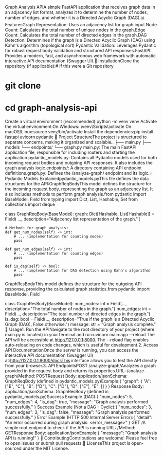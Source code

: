 Graph Analysis APIA simple FastAPI application that receives graph data in an adjacency list format, analyzes it to determine the number of nodes, number of edges, and whether it is a Directed Acyclic Graph (DAG).📊 FeaturesGraph Representation: Uses an adjacency list for graph input.Node Count: Calculates the total number of unique nodes in the graph.Edge Count: Calculates the total number of directed edges in the graph.DAG Detection: Determines if the graph is a Directed Acyclic Graph (DAG) using Kahn's algorithm (topological sort).Pydantic Validation: Leverages Pydantic for robust request body validation and structured API responses.FastAPI: Provides a modern, fast, and asynchronous web framework with automatic interactive API documentation (Swagger UI).🚀 InstallationClone the repository (if applicable):# If this were a Git repository
# git clone <repository-url>
# cd graph-analysis-api
Create a virtual environment (recommended):python -m venv venv
Activate the virtual environment:On Windows:.\venv\Scripts\activate
On macOS/Linux:source venv/bin/activate
Install the dependencies:pip install fastapi uvicorn pydantic
📂 Project StructureThe project is structured to separate concerns, making it organized and scalable..
├── main.py
├── models
└── endpoints/
    └── graph.py
main.py: The main FastAPI application file, responsible for including routers and starting the application.pydantic_models.py: Contains all Pydantic models used for both incoming request bodies and outgoing API responses. It also includes the graph analysis logic.endpoints/: A directory containing API endpoint definitions.graph.py: Defines the /analyze-graph/ endpoint and its logic.💡 Pydantic Models Explainedpydantic_models.pyThis file defines the data structures for the API:GraphReqBodyThis model defines the structure for the incoming request body, representing the graph as an adjacency list. It also includes methods to perform graph analysis.from pydantic import BaseModel, Field
from typing import Dict, List, Hashable, Set
from collections import deque

class GraphReqBody(BaseModel):
    graph: Dict[Hashable, List[Hashable]] = Field(
        ...,
        description="Adjacency list representation of the graph."
    )

    # Methods for graph analysis:
    def get_num_nodes(self) -> int:
        # ... (implementation for counting nodes)
        pass

    def get_num_edges(self) -> int:
        # ... (implementation for counting edges)
        pass

    def is_dag(self) -> bool:
        # ... (implementation for DAG detection using Kahn's algorithm)
        pass
GraphResBodyThis model defines the structure for the outgoing API response, providing the calculated graph statistics.from pydantic import BaseModel, Field

class GraphResBody(BaseModel):
    num_nodes: int = Field(..., description="The total number of nodes in the graph.")
    num_edges: int = Field(..., description="The total number of directed edges in the graph.")
    is_dag: bool = Field(..., description="True if the graph is a Directed Acyclic Graph (DAG), False otherwise.")
    message: str = "Graph analysis complete."
🚀 Usage1. Run the APINavigate to the root directory of your project (where main.py is located) in your terminal and run:uvicorn main:app --reload
The API will be accessible at http://127.0.0.1:8000. The --reload flag enables auto-reloading on code changes, which is useful for development.2. Access API DocumentationOnce the server is running, you can access the interactive API documentation (Swagger UI) at:http://127.0.0.1:8000/docsThis interface allows you to test the API directly from your browser.3. API EndpointsPOST /analyze-graph/Analyzes a graph provided in the request body and returns its properties.URL: /analyze-graph/Method: POSTRequest Body: application/jsonSchema: GraphReqBody (defined in pydantic_models.py)Example:{
  "graph": {
    "A": ["B", "C"],
    "B": ["D"],
    "C": ["D"],
    "D": ["E"],
    "E": []
  }
}
Response Body: application/jsonSchema: GraphResBody (defined in pydantic_models.py)Success Example (DAG):{
  "num_nodes": 5,
  "num_edges": 4,
  "is_dag": true,
  "message": "Graph analysis performed successfully."
}
Success Example (Not a DAG - Cyclic):{
  "num_nodes": 3,
  "num_edges": 3,
  "is_dag": false,
  "message": "Graph analysis performed successfully."
}
Error Example (HTTP 500 Internal Server Error):{
  "detail": "An error occurred during graph analysis: <error_message>"
}
GET /A simple root endpoint to check if the API is running.URL: /Method: GETResponse Body: application/jsonExample:{
  "message": "Graph analysis API is running!"
}
🤝 ContributingContributions are welcome! Please feel free to open issues or submit pull requests.📄 LicenseThis project is open-sourced under the MIT License.
